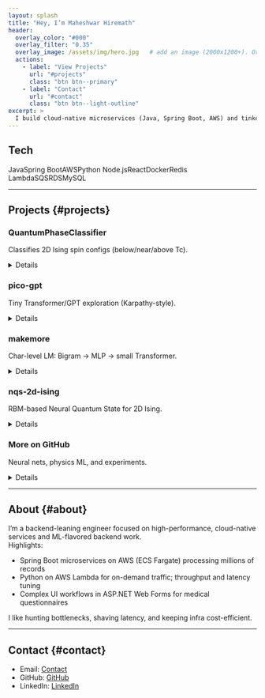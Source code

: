 ```yaml
---
layout: splash
title: "Hey, I’m Maheshwar Hiremath"
header:
  overlay_color: "#000"
  overlay_filter: "0.35"
  overlay_image: /assets/img/hero.jpg   # add an image (2000x1200+). Or remove this line.
  actions:
    - label: "View Projects"
      url: "#projects"
      class: "btn btn--primary"
    - label: "Contact"
      url: "#contact"
      class: "btn btn--light-outline"
excerpt: >
  I build cloud-native microservices (Java, Spring Boot, AWS) and tinker with neural networks for physics and NLP.
---
```


<div class="soft-gradient"></div>

## Tech

<div class="badges">
  <span>Java</span><span>Spring Boot</span><span>AWS</span><span>Python</span>
  <span>Node.js</span><span>React</span><span>Docker</span><span>Redis</span>
  <span>Lambda</span><span>SQS</span><span>RDS</span><span>MySQL</span>
</div>

---

## Projects {#projects}

<div class="card-grid">
  <!-- QuantumPhaseClassifier -->
  <div class="card">
    <h3>QuantumPhaseClassifier</h3>
    <p class="blurb">Classifies 2D Ising spin configs (below/near/above Tc).</p>
    <details>
      <summary><span>Details</span><i class="chev"></i></summary>
      <ul>
        <li>MLP, CNN, ViT on synthetic lattices; phase transition detection</li>
        <li>Confusion matrix & accuracy curves; literature-aligned setup</li>
        <li>References Carrasquilla & Melko (2017)</li>
      </ul>
      <p><a class="btn btn--primary" href="https://github.com/mghiremath/QuantumPhaseClassifier" target="_blank" rel="noopener">View Code</a></p>
      <div class="tags"><span>Python</span><span>PyTorch</span><span>NumPy</span><span>Matplotlib</span></div>
    </details>
  </div>

  <!-- pico-gpt -->
  <div class="card">
    <h3>pico-gpt</h3>
    <p class="blurb">Tiny Transformer/GPT exploration (Karpathy-style).</p>
    <details>
      <summary><span>Details</span><i class="chev"></i></summary>
      <ul>
        <li>Bigram → tiny GPT path, tokenizer logic in notebooks</li>
        <li>Educational, step-by-step</li>
      </ul>
      <p><a class="btn btn--primary" href="https://github.com/mghiremath/pico-gpt" target="_blank" rel="noopener">View Code</a></p>
      <div class="tags"><span>Python</span><span>Jupyter</span><span>PyTorch</span></div>
    </details>
  </div>

  <!-- makemore -->
  <div class="card">
    <h3>makemore</h3>
    <p class="blurb">Char-level LM: Bigram → MLP → small Transformer.</p>
    <details>
      <summary><span>Details</span><i class="chev"></i></summary>
      <ul>
        <li>Trains on names; sampling CLI</li>
        <li>Progression mirrors Karpathy’s makemore</li>
      </ul>
      <p><a class="btn btn--primary" href="https://github.com/mghiremath/makemore" target="_blank" rel="noopener">View Code</a></p>
      <div class="tags"><span>Python</span><span>PyTorch</span><span>Jupyter</span></div>
    </details>
  </div>

  <!-- nqs-2d-ising -->
  <div class="card">
    <h3>nqs-2d-ising</h3>
    <p class="blurb">RBM-based Neural Quantum State for 2D Ising.</p>
    <details>
      <summary><span>Details</span><i class="chev"></i></summary>
      <ul>
        <li>RBM energy model + sampling; variational optimization</li>
        <li>Lightweight repo with figures</li>
      </ul>
      <p><a class="btn btn--primary" href="https://github.com/mghiremath/nqs-2d-ising" target="_blank" rel="noopener">View Code</a></p>
      <div class="tags"><span>Python</span><span>NumPy</span><span>Matplotlib</span></div>
    </details>
  </div>
  
  <!-- more -->
  <div class="card">
    <h3>More on GitHub</h3>
    <p class="blurb">Neural nets, physics ML, and experiments.</p>
    <details>
      <summary><span>Details</span><i class="chev"></i></summary>
      <p>I keep pushing experiments and experimental projects here.</p>
      <p><a class="btn" href="https://github.com/mghiremath" target="_blank" rel="noopener">Visit Profile</a></p>
    </details>
  </div>
</div>

---

## About {#about}

I’m a backend-leaning engineer focused on high-performance, cloud-native services and ML-flavored backend work.  
Highlights:
- Spring Boot microservices on AWS (ECS Fargate) processing millions of records
- Python on AWS Lambda for on-demand traffic; throughput and latency tuning
- Complex UI workflows in ASP.NET Web Forms for medical questionnaires

I like hunting bottlenecks, shaving latency, and keeping infra cost-efficient.

---

## Contact {#contact}

- Email: <a href="mailto:mg.hiremath1996@gmail.com">Contact</a>  
- GitHub: <a href="https://github.com/mghiremath" target="_blank" rel="noopener">GitHub</a>  
- LinkedIn: <a href="https://www.linkedin.com/in/mahesh-h/">LinkedIn</a>

<div class="soft-gradient bottom"></div>
